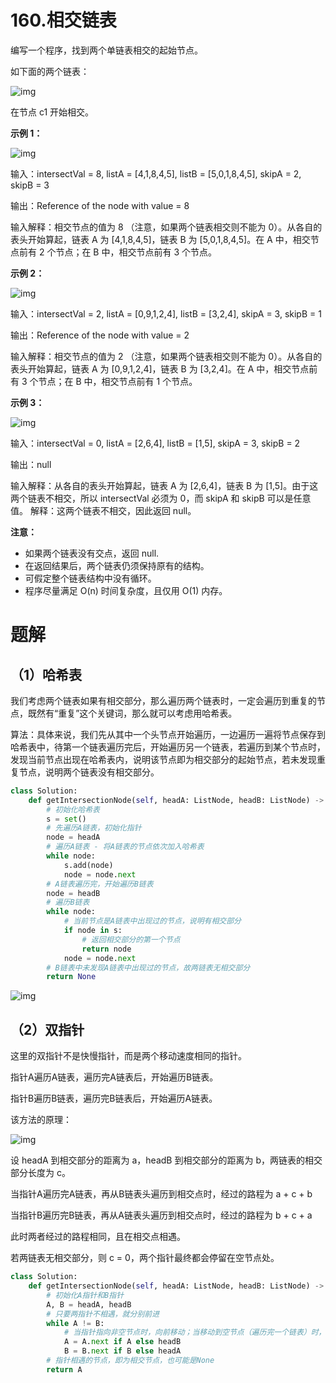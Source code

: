 

# 160.相交链表

编写一个程序，找到两个单链表相交的起始节点。

如下面的两个链表：

![img](https://assets.leetcode-cn.com/aliyun-lc-upload/uploads/2018/12/14/160_statement.png)

在节点 c1 开始相交。

 

**示例 1：**

![img](https://assets.leetcode-cn.com/aliyun-lc-upload/uploads/2018/12/14/160_example_1.png)

输入：intersectVal = 8, listA = [4,1,8,4,5], listB = [5,0,1,8,4,5], skipA = 2, skipB = 3

输出：Reference of the node with value = 8

输入解释：相交节点的值为 8 （注意，如果两个链表相交则不能为 0）。从各自的表头开始算起，链表 A 为 [4,1,8,4,5]，链表 B 为 [5,0,1,8,4,5]。在 A 中，相交节点前有 2 个节点；在 B 中，相交节点前有 3 个节点。

**示例 2：**

![img](https://assets.leetcode-cn.com/aliyun-lc-upload/uploads/2018/12/14/160_example_2.png)

输入：intersectVal = 2, listA = [0,9,1,2,4], listB = [3,2,4], skipA = 3, skipB = 1

输出：Reference of the node with value = 2

输入解释：相交节点的值为 2 （注意，如果两个链表相交则不能为 0）。从各自的表头开始算起，链表 A 为 [0,9,1,2,4]，链表 B 为 [3,2,4]。在 A 中，相交节点前有 3 个节点；在 B 中，相交节点前有 1 个节点。

**示例 3：**

![img](https://assets.leetcode-cn.com/aliyun-lc-upload/uploads/2018/12/14/160_example_3.png)

输入：intersectVal = 0, listA = [2,6,4], listB = [1,5], skipA = 3, skipB = 2

输出：null

输入解释：从各自的表头开始算起，链表 A 为 [2,6,4]，链表 B 为 [1,5]。由于这两个链表不相交，所以 intersectVal 必须为 0，而 skipA 和 skipB 可以是任意值。
解释：这两个链表不相交，因此返回 null。

**注意：**

- 如果两个链表没有交点，返回 null.
- 在返回结果后，两个链表仍须保持原有的结构。
- 可假定整个链表结构中没有循环。
- 程序尽量满足 O(n) 时间复杂度，且仅用 O(1) 内存。

# 题解

## （1）哈希表

我们考虑两个链表如果有相交部分，那么遍历两个链表时，一定会遍历到重复的节点，既然有“重复”这个关键词，那么就可以考虑用哈希表。

算法：具体来说，我们先从其中一个头节点开始遍历，一边遍历一遍将节点保存到哈希表中，待第一个链表遍历完后，开始遍历另一个链表，若遍历到某个节点时，发现当前节点出现在哈希表内，说明该节点即为相交部分的起始节点，若未发现重复节点，说明两个链表没有相交部分。

```python
class Solution:
    def getIntersectionNode(self, headA: ListNode, headB: ListNode) -> ListNode:
        # 初始化哈希表
        s = set()
        # 先遍历A链表，初始化指针
        node = headA
        # 遍历A链表 - 将A链表的节点依次加入哈希表
        while node:
            s.add(node)
            node = node.next
        # A链表遍历完，开始遍历B链表
        node = headB
        # 遍历B链表
        while node:
            # 当前节点是A链表中出现过的节点，说明有相交部分
            if node in s:
                # 返回相交部分的第一个节点
                return node
            node = node.next
        # B链表中未发现A链表中出现过的节点，故两链表无相交部分
        return None
```

![img](http://m.qpic.cn/psc?/V512TBad4bullY3gMXFZ1Dt1de1dRK6b/ruAMsa53pVQWN7FLK88i5o0zU2rOi52kk.RLV3lAlBUX.9JNtxjamSgIugbGgpggJr1y915raF7Gs4AD*SgUPjFMBl4Y1Zci9MryrNxcRzM!/mnull&bo=3wKlAAAAAAADB1o!&rf=photolist&t=5)

## （2）双指针

这里的双指针不是快慢指针，而是两个移动速度相同的指针。

指针A遍历A链表，遍历完A链表后，开始遍历B链表。

指针B遍历B链表，遍历完B链表后，开始遍历A链表。

该方法的原理：

![img](http://m.qpic.cn/psc?/V512TBad4bullY3gMXFZ1Dt1de1dRK6b/ruAMsa53pVQWN7FLK88i5p4iCmZAQixq3Y0mGLDeIPTIMD2WQj1F7nNeumow9zAW9c02uISAISN*eiPoLEqBgP.Lpl1W0GaYnLZ**ZM2YWI!/mnull&bo=BgIpAQAAAAADBw4!&rf=photolist&t=5)

设 headA 到相交部分的距离为 a，headB 到相交部分的距离为 b，两链表的相交部分长度为 c。

当指针A遍历完A链表，再从B链表头遍历到相交点时，经过的路程为 a + c + b

当指针B遍历完B链表，再从A链表头遍历到相交点时，经过的路程为 b + c + a

此时两者经过的路程相同，且在相交点相遇。

若两链表无相交部分，则 c = 0，两个指针最终都会停留在空节点处。

```python
class Solution:
    def getIntersectionNode(self, headA: ListNode, headB: ListNode) -> ListNode:
        # 初始化A指针和B指针
        A, B = headA, headB
        # 只要两指针不相遇，就分别前进
        while A != B:
            # 当指针指向非空节点时，向前移动；当移动到空节点（遍历完一个链表）时，转而去遍历另一个链表
            A = A.next if A else headB
            B = B.next if B else headA
        # 指针相遇的节点，即为相交节点，也可能是None
        return A
```

